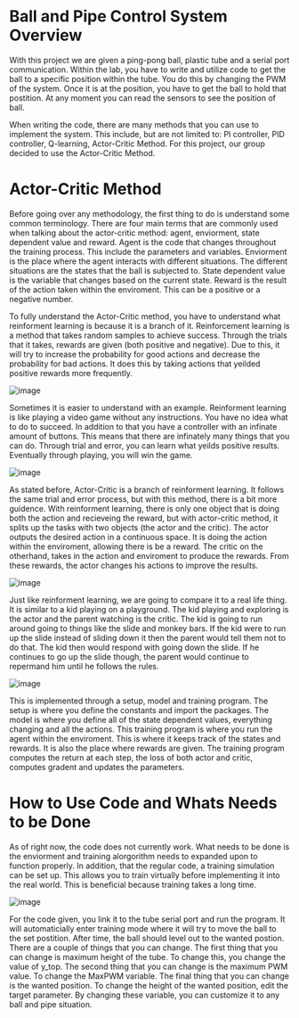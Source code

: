 # Ball and Pipe Control System Overview
With this project we are given a ping-pong ball, plastic tube and a serial port communication. Within the lab, you have to write and utilize code to get the ball to a specific position within the tube. You do this by changing the PWM of the system. Once it is at the position, you have to get the ball to hold that postition. At any moment you can read the sensors to see the position of ball. 

When writing the code, there are many methods that you can use to implement the system. This include, but are not limited to: PI controller, PID controller, Q-learning, Actor-Critic Method. For this project, our group decided to use the Actor-Critic Method. 

# Actor-Critic Method
Before going over any methodology, the first thing to do is understand some common terminology. There are four main terms that are commonly used when talking about the actor-critic method: agent, enviorment, state dependent value and reward. Agent is the code that changes throughout the training process. This include the parameters and variables. Enviorment is the place where the agent interacts with different situations. The different situations are the states that the ball is subjected to. State dependent value is the variable that changes based on the current state. Reward is the result of the action taken within the enviroment. This can be a positive or a negative number. 

To fully understand the Actor-Critic method, you have to understand what reinforment learning is because it is a branch of it. Reinforcement learning is a method that takes random samples to achieve success. Through the trials that it takes, rewards are given (both positive and negative). Due to this, it will try to increase the probability for good actions and decrease the probability for bad actions. It does this by taking actions that yeilded positive rewards more frequently. 

![image](https://user-images.githubusercontent.com/79153246/164027257-2a1ad870-4d2a-4c8a-8bbe-c8f4f1fcbcb9.png)

Sometimes it is easier to understand with an example. Reinforment learning is like playing a video game without any instructions. You have no idea what to do to succeed. In addition to that you have a controller with an infinate amount of buttons. This means that there are infinately many things that you can do. Through trial and error, you can learn what yeilds positive results. Eventually through playing, you will win the game. 

![image](https://user-images.githubusercontent.com/79153246/164030089-8922753e-e502-4f6f-8f54-829f992dd7f5.png)

As stated before, Actor-Critic is a branch of reinforment learning. It follows the same trial and error process, but with this method, there is a bit more guidence. With reinforment learning, there is only one object that is doing both the action and recieveing the reward, but with actor-critic method, it splits up the tasks with two objects (the actor and the critic). The actor outputs the desired action in a continuous space. It is doing the action within the enviroment, allowing there is be a reward. The critic on the otherhand, takes in the action and enviroment to produce the rewards. From these rewards, the actor changes his actions to improve the results.

![image](https://user-images.githubusercontent.com/79153246/164026973-641303ff-4de6-40c7-92bc-9200111ea5da.png)

Just like reinforment learning, we are going to compare it to a real life thing. It is similar to a kid playing on a playground. The kid playing and exploring is the actor and the parent watching is the critic. The kid is going to run around going to things like the slide and monkey bars. If the kid were to run up the slide instead of sliding down it then the parent would tell them not to do that. The kid then would respond with going down the slide. If he continues to go up the slide though, the parent would continue to repermand him until he follows the rules. 

![image](https://user-images.githubusercontent.com/79153246/164032180-6cb5d296-c8d9-4b15-b9e8-2117149b66cb.png)

This is implemented through a setup, model and training program. The setup is where you define the constants and import the packages. The model is where you define all of the state dependent  values, everything changing and all the actions. This training program is where you run the agent within the enviroment. This is where it keeps track of the states and rewards. It is also the place where rewards are given. The training program computes the return at each step, the loss of both actor and critic, computes gradent and updates the parameters. 

# How to Use Code and Whats Needs to be Done
As of right now, the code does not currently work. What needs to be done is the enviorment and training alorgorithm needs to expanded upon to function properly. In addition, that the regular code, a training simulation can be set up. This allows you to train virtually before implementing it into the real world. This is beneficial because training takes a long time. 

![image](https://user-images.githubusercontent.com/79153246/164037569-a5884617-07c8-4e49-a003-8dc50e5785ff.png)

For the code given, you link it to the tube serial port and run the program. It will automaticially enter training mode where it will try to move the ball to the set postition. After time, the ball should level out to the wanted postion. There are a couple of things that you can change. The first thing that you can change is maximum height of the tube. To change this, you change the value of y_top. The second thing that you can change is the maximum PWM value. To change the MaxPWM variable. The final thing that you can change is the wanted position. To change the height of the wanted position, edit the target parameter. By changing these variable, you can customize it to any ball and pipe situation.  
